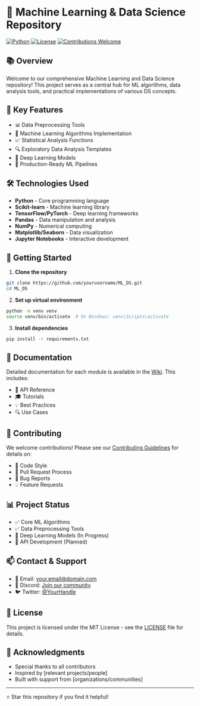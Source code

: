 # 🤖 Machine Learning & Data Science Repository 

[![Python](https://img.shields.io/badge/Python-3.7%2B-blue)](https://www.python.org/)
[![License](https://img.shields.io/badge/License-MIT-green.svg)](LICENSE)
[![Contributions Welcome](https://img.shields.io/badge/Contributions-Welcome-brightgreen.svg?style=flat)](CONTRIBUTING.md)

## 📚 Overview

Welcome to our comprehensive Machine Learning and Data Science repository! This project serves as a central hub for ML algorithms, data analysis tools, and practical implementations of various DS concepts.

## 🎯 Key Features

- 📊 Data Preprocessing Tools
- 🧮 Machine Learning Algorithms Implementation
- 📈 Statistical Analysis Functions
- 🔍 Exploratory Data Analysis Templates
- 🤖 Deep Learning Models
- 📱 Production-Ready ML Pipelines

## 🛠️ Technologies Used

- **Python** - Core programming language
- **Scikit-learn** - Machine learning library
- **TensorFlow/PyTorch** - Deep learning frameworks
- **Pandas** - Data manipulation and analysis
- **NumPy** - Numerical computing
- **Matplotlib/Seaborn** - Data visualization
- **Jupyter Notebooks** - Interactive development

## 🚀 Getting Started

1. **Clone the repository**
```bash
git clone https://github.com/yourusername/ML_DS.git
cd ML_DS
```

2. **Set up virtual environment**
```bash
python -m venv venv
source venv/bin/activate  # On Windows: venv\Scripts\activate
```

3. **Install dependencies**
```bash
pip install -r requirements.txt
```

## 📖 Documentation

Detailed documentation for each module is available in the [Wiki](link-to-wiki). This includes:
- 📝 API Reference
- 🎓 Tutorials
- 💡 Best Practices
- 🔍 Use Cases

## 🤝 Contributing

We welcome contributions! Please see our [Contributing Guidelines](CONTRIBUTING.md) for details on:
- 📝 Code Style
- 🔄 Pull Request Process
- 🐛 Bug Reports
- 💡 Feature Requests

## 📊 Project Status

- ✅ Core ML Algorithms
- ✅ Data Preprocessing Tools
- 🚧 Deep Learning Models (In Progress)
- 📅 API Development (Planned)

## 📫 Contact & Support

- 📧 Email: your.email@domain.com
- 💬 Discord: [Join our community](discord-link)
- 🐦 Twitter: [@YourHandle](twitter-link)

## 📄 License

This project is licensed under the MIT License - see the [LICENSE](LICENSE) file for details.

## 🙏 Acknowledgments

- Special thanks to all contributors
- Inspired by [relevant projects/people]
- Built with support from [organizations/communities]

---

⭐ Star this repository if you find it helpful!



